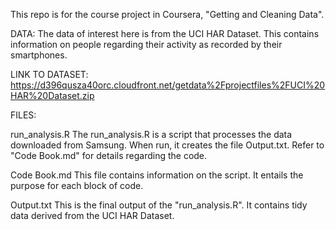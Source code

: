 This repo is for the course project in Coursera, "Getting and Cleaning Data".

DATA:
The data of interest here is from the UCI HAR Dataset. This contains information on people regarding their activity as recorded by their smartphones.

LINK TO DATASET:
https://d396qusza40orc.cloudfront.net/getdata%2Fprojectfiles%2FUCI%20HAR%20Dataset.zip

FILES:

run_analysis.R
The run_analysis.R is a script that processes the data downloaded from Samsung. When run, it creates the file Output.txt. Refer to "Code Book.md" for details regarding the code.

Code Book.md
This file contains information on the script. It entails the purpose for each block of code.

Output.txt
This is the final output of the "run_analysis.R". It contains tidy data derived from the UCI HAR Dataset.
